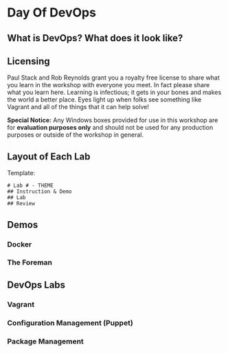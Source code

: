 # Day Of DevOps

## What is DevOps? What does it look like?


## Licensing

Paul Stack and Rob Reynolds grant you a royalty free license to share what you learn in the workshop with everyone you meet. In fact please share what you learn here. Learning is infectious; it gets in your bones and makes the world a better place. Eyes light up when folks see something like Vagrant and all of the things that it can help solve!

**Special Notice:** Any Windows boxes provided for use in this workshop are for **evaluation purposes only** and should not be used for any production purposes or outside of the workshop in general.

## Layout of Each Lab

Template:
```
# Lab # - THEME
## Instruction & Demo
## Lab
## Review
```

## Demos

### Docker
### The Foreman

## DevOps Labs

### Vagrant

### Configuration Management (Puppet)

### Package Management
